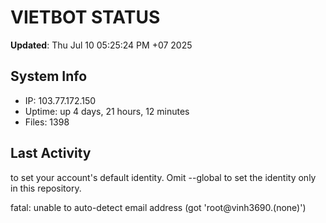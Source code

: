 # VIETBOT STATUS
**Updated**: Thu Jul 10 05:25:24 PM +07 2025

## System Info
- IP: 103.77.172.150
- Uptime: up 4 days, 21 hours, 12 minutes
- Files: 1398

## Last Activity

to set your account's default identity.
Omit --global to set the identity only in this repository.

fatal: unable to auto-detect email address (got 'root@vinh3690.(none)')
